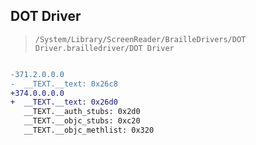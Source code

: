 ## DOT Driver

> `/System/Library/ScreenReader/BrailleDrivers/DOT Driver.brailledriver/DOT Driver`

```diff

-371.2.0.0.0
-  __TEXT.__text: 0x26c8
+374.0.0.0.0
+  __TEXT.__text: 0x26d0
   __TEXT.__auth_stubs: 0x2d0
   __TEXT.__objc_stubs: 0xc20
   __TEXT.__objc_methlist: 0x320

```

